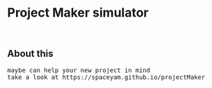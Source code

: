 # Project Maker simulator
&nbsp;
## About this ##
<pre>
maybe can help your new project in mind 
take a look at https://spaceyam.github.io/projectMaker
</pre>
